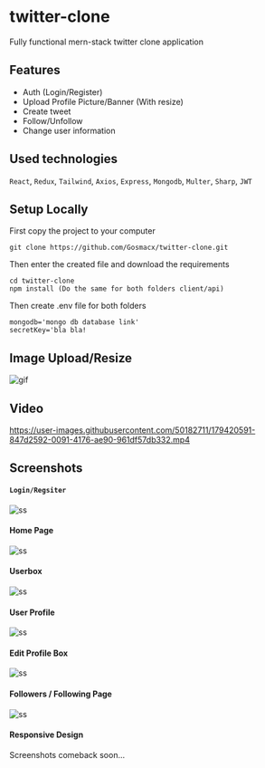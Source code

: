 # twitter-clone

Fully functional mern-stack twitter clone application

## Features
- Auth (Login/Register)
- Upload Profile Picture/Banner (With resize)
- Create tweet
- Follow/Unfollow
- Change user information

## Used technologies
`React`, `Redux`, `Tailwind`, `Axios`, `Express`, `Mongodb`, `Multer`, `Sharp`, `JWT` 
 
## Setup Locally

First copy the project to your computer
```
git clone https://github.com/Gosmacx/twitter-clone.git
```

Then enter the created file and download the requirements
```
cd twitter-clone
npm install (Do the same for both folders client/api)
```
Then create .env file for both folders
```env
mongodb='mongo db database link'
secretKey='bla bla!
```

## Image Upload/Resize
![gif](https://github.com/Gosmacx/twitter-clone/blob/master/screenshots/resize-imagesv2.gif?raw=true)

## Video

https://user-images.githubusercontent.com/50182711/179420591-847d2592-0091-4176-ae90-961df57db332.mp4

 
## Screenshots

#### `Login/Regsiter`

![ss](https://github.com/Gosmacx/twitter-clone/blob/master/screenshots/ss9.png?raw=true)

#### Home Page
![ss](https://github.com/Gosmacx/twitter-clone/blob/master/screenshots/ss8.png?raw=true)

#### Userbox
![ss](https://github.com/Gosmacx/twitter-clone/blob/master/screenshots/ss6.png?raw=true)

#### User Profile
![ss](https://github.com/Gosmacx/twitter-clone/blob/master/screenshots/ss5.png?raw=true)

#### Edit Profile Box
![ss](https://github.com/Gosmacx/twitter-clone/blob/master/screenshots/ss7.png?raw=true)

#### Followers / Following Page
![ss](https://github.com/Gosmacx/twitter-clone/blob/master/screenshots/ss4.png?raw=true)

#### Responsive Design
Screenshots comeback soon...

